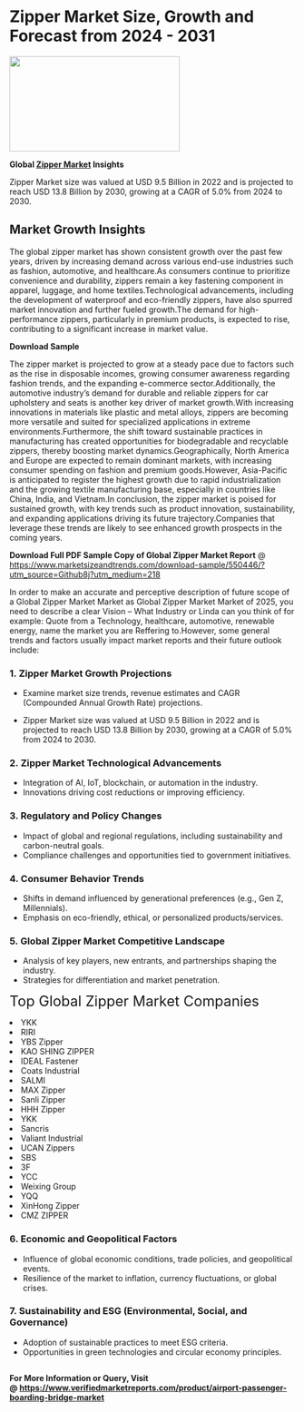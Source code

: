 <H1>Zipper Market Size, Growth and Forecast from 2024 - 2031</H1><img class="aligncenter size-medium wp-image-584254" src="https://thirdeyenews.in/wp-content/uploads/2024/09/Global-Market-Research-300x168.jpeg" alt="" width="300" height="168" /><p><strong>Global&nbsp;<a href="https://www.marketsizeandtrends.com/download-sample/550446/?utm_source=Github8j?utm_medium=218">Zipper Market</a> Insights</strong></p><p>Zipper Market size was valued at USD 9.5 Billion in 2022 and is projected to reach USD 13.8 Billion by 2030, growing at a CAGR of 5.0% from 2024 to 2030.</p><p><h2>Market Growth Insights</h2> <p>The global zipper market has shown consistent growth over the past few years, driven by increasing demand across various end-use industries such as fashion, automotive, and healthcare.As consumers continue to prioritize convenience and durability, zippers remain a key fastening component in apparel, luggage, and home textiles.Technological advancements, including the development of waterproof and eco-friendly zippers, have also spurred market innovation and further fueled growth.The demand for high-performance zippers, particularly in premium products, is expected to rise, contributing to a significant increase in market value.</p> <p><strong>Download Sample</strong></p> <p>The zipper market is projected to grow at a steady pace due to factors such as the rise in disposable incomes, growing consumer awareness regarding fashion trends, and the expanding e-commerce sector.Additionally, the automotive industry’s demand for durable and reliable zippers for car upholstery and seats is another key driver of market growth.With increasing innovations in materials like plastic and metal alloys, zippers are becoming more versatile and suited for specialized applications in extreme environments.Furthermore, the shift toward sustainable practices in manufacturing has created opportunities for biodegradable and recyclable zippers, thereby boosting market dynamics.Geographically, North America and Europe are expected to remain dominant markets, with increasing consumer spending on fashion and premium goods.However, Asia-Pacific is anticipated to register the highest growth due to rapid industrialization and the growing textile manufacturing base, especially in countries like China, India, and Vietnam.In conclusion, the zipper market is poised for sustained growth, with key trends such as product innovation, sustainability, and expanding applications driving its future trajectory.Companies that leverage these trends are likely to see enhanced growth prospects in the coming years.</p> <p><span class=""><strong>Download Full PDF Sample Copy of Global Zipper Market Report</strong> @ <a href="https://www.marketsizeandtrends.com/download-sample/550446/?utm_source=Github8j?utm_medium=218" target="_blank">https://www.marketsizeandtrends.com/download-sample/550446/?utm_source=Github8j?utm_medium=218</a></span></p><p>In order to make an accurate and perceptive description of future scope of a Global&nbsp;Zipper Market Market as Global&nbsp;Zipper Market Market of 2025, you need to describe a clear Vision &ndash; What Industry or Linda can you think of for example: Quote from a Technology, healthcare, automotive, renewable energy, name the market you are Reffering to.However, some general trends and factors usually impact market reports and their future outlook include:</p><h3>1.&nbsp;<strong>Zipper Market Growth Projections</strong></h3><ul><li>Examine market size trends, revenue estimates and CAGR (Compounded Annual Growth Rate) projections.</li><li><p>Zipper Market size was valued at USD 9.5 Billion in 2022 and is projected to reach USD 13.8 Billion by 2030, growing at a CAGR of 5.0% from 2024 to 2030.</p></li></ul><h3>2.&nbsp;<strong>Zipper Market Technological Advancements</strong></h3><ul><li>Integration of AI, IoT, blockchain, or automation in the industry.</li><li>Innovations driving cost reductions or improving efficiency.</li></ul><h3>3.&nbsp;<strong>Regulatory and Policy Changes</strong></h3><ul><li>Impact of global and regional regulations, including sustainability and carbon-neutral goals.</li><li>Compliance challenges and opportunities tied to government initiatives.</li></ul><h3>4.&nbsp;<strong>Consumer Behavior Trends</strong></h3><ul><li>Shifts in demand influenced by generational preferences (e.g., Gen Z, Millennials).</li><li>Emphasis on eco-friendly, ethical, or personalized products/services.</li></ul><h3>5.&nbsp;<strong>Global Zipper Market Competitive Landscape</strong></h3><ul><li>Analysis of key players, new entrants, and partnerships shaping the industry.</li><li>Strategies for differentiation and market penetration.</li></ul><p data-pm-slice="1 1 []"><span style="color: inherit; font-family: inherit; font-size: 25px;">Top Global Zipper Market Companies</span></p><div class="" data-test-id=""><p><li>YKK</li><li> RIRI</li><li> YBS Zipper</li><li> KAO SHING ZIPPER</li><li> IDEAL Fastener</li><li> Coats Industrial</li><li> SALMI</li><li> MAX Zipper</li><li> Sanli Zipper</li><li> HHH Zipper</li><li> YKK</li><li> Sancris</li><li> Valiant Industrial</li><li> UCAN Zippers</li><li> SBS</li><li> 3F</li><li> YCC</li><li> Weixing Group</li><li> YQQ</li><li> XinHong Zipper</li><li> CMZ ZIPPER</li></p></div><h3>6.&nbsp;<strong>Economic and Geopolitical Factors</strong></h3><ul><li>Influence of global economic conditions, trade policies, and geopolitical events.</li><li>Resilience of the market to inflation, currency fluctuations, or global crises.</li></ul><h3>7.&nbsp;<strong>Sustainability and ESG (Environmental, Social, and Governance)</strong></h3><ul><li>Adoption of sustainable practices to meet ESG criteria.</li><li>Opportunities in green technologies and circular economy principles.</li></ul><h2><strong style="font-size: 14px;">For More Information or Query, Visit @&nbsp;</strong><a style="background-color: #ffffff; font-size: 14px;" href="https://www.marketsizeandtrends.com/report/zipper-market/" target="_blank">https://www.verifiedmarketreports.com/product/airport-passenger-boarding-bridge-market</a></h2>